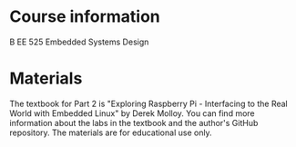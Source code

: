 # Course information
B EE 525 Embedded Systems Design

# Materials
The textbook for Part 2 is "Exploring Raspberry Pi - Interfacing to the Real World with Embedded Linux" by Derek Molloy. You can find more information about the labs in the textbook and the author's GitHub repository. The materials are for educational use only.
